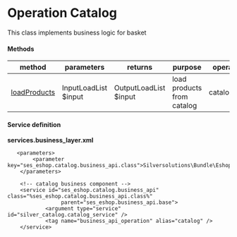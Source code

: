 #  Operation Catalog

This class implements business logic for basket

#### **Methods**

<table>
<colgroup>
<col style="width: 20%" />
<col style="width: 20%" />
<col style="width: 20%" />
<col style="width: 20%" />
<col style="width: 20%" />
</colgroup>
<thead>
<tr class="header">
<th><div class="tablesorter-header-inner">
method
</th>
<th><div class="tablesorter-header-inner">
parameters
</th>
<th><div class="tablesorter-header-inner">
returns
</th>
<th><div class="tablesorter-header-inner">
purpose
</th>
<th><div class="tablesorter-header-inner">
operation identifier
</th>
</tr>
</thead>
<tbody>
<tr>
<td><a href="loadProducts_23560344.html">loadProducts</a></td>
<td>InputLoadList $input</td>
<td>OutputLoadList $input</td>
<td>load products from catalog</td>
<td>catalog.load_products</td>
</tr>
</tbody>
</table>

#### Service definition

**services.business\_layer.xml**

``` 
   <parameters>
        <parameter key="ses_eshop.catalog.business_api.class">Silversolutions\Bundle\EshopBundle\Services\BusinessLayer\Operations\Catalog</parameter>
    </parameters>

    <!-- catalog business component -->
    <service id="ses_eshop.catalog.business_api" class="%ses_eshop.catalog.business_api.class%"
                 parent="ses_eshop.business_api.base">
            <argument type="service" id="silver_catalog.catalog_service" />
            <tag name="business_api_operation" alias="catalog" />
    </service>
```
